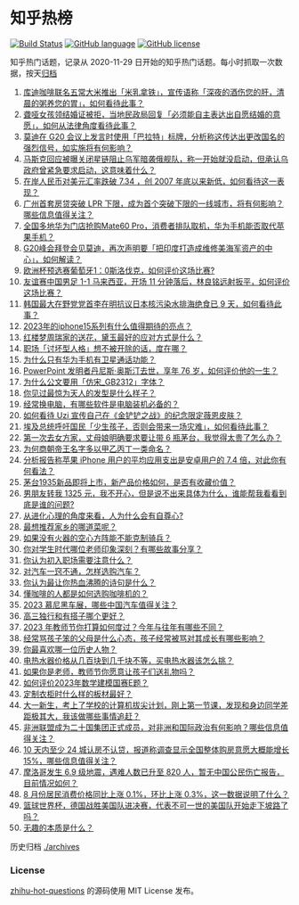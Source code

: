# 知乎热榜
[![Build Status](https://github.com/ToWeLong/zhihu-hot-questions/workflows/CI/badge.svg)](https://github.com/ToWeLong/zhihu-hot-questions/actions)
[![GitHub language](https://img.shields.io/badge/language-golang-orange.svg)](https://golang.org/)
[![GitHub license](https://img.shields.io/github/license/ToWeLong/zhihu-hot-questions)](https://github.com/ToWeLong/zhihu-hot-questions/blob/main/LICENSE)

知乎热门话题，记录从 2020-11-29 日开始的知乎热门话题。每小时抓取一次数据，按天[归档](./archives)

<!-- BEGIN -->

1. [库迪咖啡联名五常大米推出「米乳拿铁」，宣传语称「深夜的酒伤您的肝，清晨的粥养您的胃」，如何看待此事？](https://www.zhihu.com/question/621067626)
1. [聋哑女孩领结婚证被拒，当地民政局回复「必须能自主表达出自愿结婚的意愿」，如何从法律角度看待此事？](https://www.zhihu.com/question/621255476)
1. [莫迪在 G20 会议上发言时使用「巴拉特」标牌，分析称这传达出更改国名的强烈信号，如实施将有何影响？](https://www.zhihu.com/question/621250528)
1. [马斯克回应被曝关闭星链阻止乌军暗袭俄舰队，称一开始就没启动，但承认乌政府曾紧急要求启动，这意味着什么？](https://www.zhihu.com/question/621090799)
1. [在岸人民币对美元汇率跌破 7.34 ，创 2007 年底以来新低，如何看待这一表现？](https://www.zhihu.com/question/621059271)
1. [广州首套房贷突破 LPR 下限，成为首个突破下限的一线城市，将有何影响？哪些信息值得关注？](https://www.zhihu.com/question/621268643)
1. [全国多地华为门店抢购Mate60 Pro，消费者排队取机，华为手机能否取代苹果手机？](https://www.zhihu.com/question/620452553)
1. [G20峰会拜登会见莫迪，再次声明要「把印度打造成维修美海军资产的中心」，如何解读？](https://www.zhihu.com/question/621248651)
1. [欧洲杯预选赛葡萄牙1：0斯洛伐克，如何评价这场比赛?](https://www.zhihu.com/question/621213597)
1. [友谊赛中国男足 1-1 马来西亚，开场 11 分钟落后，林良铭远射扳平，如何评价这场比赛？](https://www.zhihu.com/question/621268641)
1. [韩国最大在野党党首李在明抗议日本核污染水排海绝食已 9 天，如何看待此事？](https://www.zhihu.com/question/621132572)
1. [2023年的iphone15系列有什么值得期待的亮点？](https://www.zhihu.com/question/603719986)
1. [红楼梦周瑞家的送花，黛玉最好的应对方式是什么？](https://www.zhihu.com/question/620263291)
1. [职场「讨坏型人格」想不被开除的话，度在哪？](https://www.zhihu.com/question/620997194)
1. [为什么只有华为手机有卫星通话功能？](https://www.zhihu.com/question/620650248)
1. [PowerPoint 发明者丹尼斯·奥斯汀去世，享年 76 岁，如何评价他的一生？](https://www.zhihu.com/question/621243697)
1. [为什么公文要用「仿宋_GB2312」字体？](https://www.zhihu.com/question/25563003)
1. [你见过最惊为天人的发型是什么样子？](https://www.zhihu.com/question/620513773)
1. [经常换电脑，有哪些软件是电脑装机必备的？](https://www.zhihu.com/question/619043850)
1. [如何看待 Uzi 宣传自己在《金铲铲之战》的纪念限定薇恩皮肤？](https://www.zhihu.com/question/621164815)
1. [埃及总统呼吁国民「少生孩子，否则会带来一场灾难」，如何看待此事？](https://www.zhihu.com/question/621064756)
1. [第一次去女方家，丈母娘明确要求要让带 6 瓶茅台，我觉得太贵了怎么办？](https://www.zhihu.com/question/618374878)
1. [为何商朝帝王名字多以甲乙丙丁一类命名？](https://www.zhihu.com/question/267569501)
1. [分析报告称苹果 iPhone 用户的平均应用支出是安卓用户的 7.4 倍，对此你有何看法？](https://www.zhihu.com/question/620880185)
1. [茅台1935新品即将上市，新产品价格如何，是否有收藏价值？](https://www.zhihu.com/question/621057777)
1. [男朋友转我 1325 元，我不开心，但是说不出来具体为什么，谁能帮我看看到底是谁的问题?](https://www.zhihu.com/question/620112583)
1. [从进化心理的角度来看，人为什么会有自尊心?](https://www.zhihu.com/question/620813963)
1. [最想推荐家乡的哪道菜呢？](https://www.zhihu.com/question/621022726)
1. [如果没有火器的空心方阵能不能克制骑兵？](https://www.zhihu.com/question/25420331)
1. [你对学生时代哪位老师印象深刻？有哪些故事分享？](https://www.zhihu.com/question/621125277)
1. [你认为初入职场需要注意什么？](https://www.zhihu.com/question/620877025)
1. [对汽车一窍不通，怎样选购汽车？](https://www.zhihu.com/question/19991150)
1. [你认为最让你热血沸腾的诗句是什么？](https://www.zhihu.com/question/621181874)
1. [懂咖啡的人都是如何选购咖啡机的？](https://www.zhihu.com/question/535121221)
1. [2023 慕尼黑车展，哪些中国汽车值得关注？](https://www.zhihu.com/question/620590465)
1. [高三独行和有搭子哪个更好？](https://www.zhihu.com/question/618147848)
1. [2023 年教师节你打算如何度过？今年与往年有哪些不同？](https://www.zhihu.com/question/621124449)
1. [经常骂孩子笨的父母是什么心态，孩子经常被骂对其成长有哪些影响？](https://www.zhihu.com/question/620600983)
1. [你最喜欢哪一位历史人物？](https://www.zhihu.com/question/619035093)
1. [电热水器价格从几百块到几千块不等，买电热水器该怎么挑？](https://www.zhihu.com/question/454929503)
1. [如果你是老师，教师节你愿意让孩子们送礼物吗？](https://www.zhihu.com/question/620892663)
1. [如何评价2023年数学建模国赛E题？](https://www.zhihu.com/question/620987508)
1. [定制衣柜时什么样的板材最好？](https://www.zhihu.com/question/279778046)
1. [大一新生，考上了学校的计算机拔尖计划，刚上第一节课，发现和身边同学差距极其大，我该做哪些事情追赶？](https://www.zhihu.com/question/620602438)
1. [非洲联盟成为二十国集团正式成员，对非洲和国际政治有何影响？哪些信息值得关注？](https://www.zhihu.com/question/621243259)
1. [10 天内至少 24 城认房不认贷，报道称调查显示全国整体购房意愿大概能增长15%，哪些信息值得关注？](https://www.zhihu.com/question/621222248)
1. [摩洛哥发生 6.9 级地震，遇难人数已升至 820 人，暂无中国公民伤亡报告，目前情况如何？](https://www.zhihu.com/question/621221119)
1. [8 月份居民消费价格同比上涨 0.1%，环比上涨 0.3%，这一数据说明了什么？](https://www.zhihu.com/question/621219921)
1. [篮球世界杯，德国战胜美国队进决赛，代表不可一世的美国队开始走下坡路了吗？](https://www.zhihu.com/question/621173097)
1. [无趣的本质是什么？](https://www.zhihu.com/question/620391012)

<!-- END -->

历史归档 [./archives](./archives)


### License
[zhihu-hot-questions](https://github.com/towelong/zhihu-hot-questions) 的源码使用 MIT License 发布。